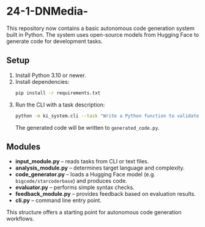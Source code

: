 # 24-1-DNMedia-

This repository now contains a basic autonomous code generation system built in Python. The system uses open-source models from Hugging Face to generate code for development tasks.

## Setup

1. Install Python 3.10 or newer.
2. Install dependencies:
   ```bash
   pip install -r requirements.txt
   ```
3. Run the CLI with a task description:
   ```bash
   python -m ki_system.cli --task "Write a Python function to validate email addresses"
   ```
   The generated code will be written to `generated_code.py`.

## Modules

- **input_module.py** – reads tasks from CLI or text files.
- **analysis_module.py** – determines target language and complexity.
- **code_generator.py** – loads a Hugging Face model (e.g. `bigcode/starcoderbase`) and produces code.
- **evaluator.py** – performs simple syntax checks.
- **feedback_module.py** – provides feedback based on evaluation results.
- **cli.py** – command line entry point.

This structure offers a starting point for autonomous code generation workflows.
